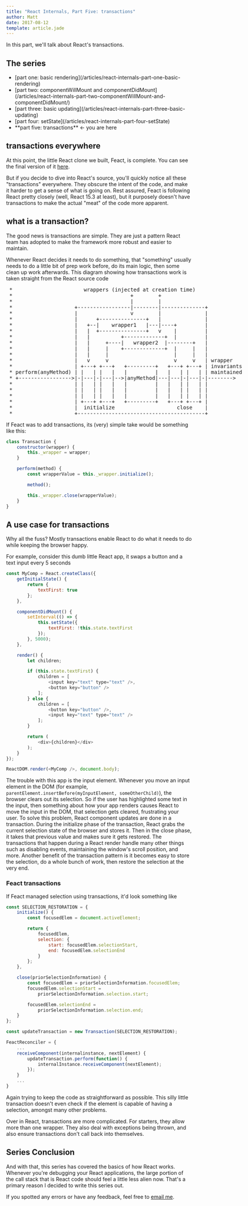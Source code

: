 ```yaml
---
title: "React Internals, Part Five: transactions"
author: Matt
date: 2017-08-12
template: article.jade
---
```

In this part, we'll talk about React's transactions.
<span class="more"></span>

## The series
<ul>
    <li>[part one: basic rendering](/articles/react-internals-part-one-basic-rendering)</li>
    <li>[part two: componentWillMount and componentDidMount](/articles/react-internals-part-two-componentWillMount-and-componentDidMount/)</li>
    <li>[part three: basic updating](/articles/react-internals-part-three-basic-updating)</li>
    <li>[part four: setState](/articles/react-internals-part-four-setState)</li>
    <li>**part five: transactions** <- you are here</li>
</ul>

## transactions everywhere

At this point, the little React clone we built, Feact, is complete. You can see the final version of it [here](https://jsfiddle.net/city41/fbw81p5e/5).

But if you decide to dive into React's source, you'll quickly notice all these "transactions" everywhere. They obscure the intent of the code, and make it harder to get a sense of what is going on. Rest assured, Feact is following React pretty closely (well, React 15.3 at least), but it purposely doesn't have transactions to make the actual "meat" of the code more apparent.

## what is a transaction?

The good news is transactions are simple. They are just a pattern React team has adopted to make the framework more robust and easier to maintain.

Whenever React decides it needs to do something, that "something" usually needs to do a little bit of prep work before, do its main logic, then some clean up work afterwards. This diagram showing how transactions work is taken straight from the React source code

<pre style="min-width: 800px">
 *                       wrappers (injected at creation time)
 *                                      +        +
 *                                      |        |
 *                    +-----------------|--------|--------------+
 *                    |                 v        |              |
 *                    |      +---------------+   |              |
 *                    |   +--|    wrapper1   |---|----+         |
 *                    |   |  +---------------+   v    |         |
 *                    |   |          +-------------+  |         |
 *                    |   |     +----|   wrapper2  |--------+   |
 *                    |   |     |    +-------------+  |     |   |
 *                    |   |     |                     |     |   |
 *                    |   v     v                     v     v   | wrapper
 *                    | +---+ +---+   +---------+   +---+ +---+ | invariants
 * perform(anyMethod) | |   | |   |   |         |   |   | |   | | maintained
 * +----------------->|-|---|-|---|-->|anyMethod|---|---|-|---|-|-------->
 *                    | |   | |   |   |         |   |   | |   | |
 *                    | |   | |   |   |         |   |   | |   | |
 *                    | |   | |   |   |         |   |   | |   | |
 *                    | +---+ +---+   +---------+   +---+ +---+ |
 *                    |  initialize                    close    |
 *                    +-----------------------------------------+
</pre>

If Feact was to add transactions, its (very) simple take would be something like this:

```javascript
class Transaction {
    constructor(wrapper) {
        this._wrapper = wrapper;
    }

    perform(method) {
        const wrapperValue = this._wrapper.initialize();

        method();

        this._wrapper.close(wrapperValue);
    }
}
```

## A use case for transactions

Why all the fuss? Mostly transactions enable React to do what it needs to do while keeping the browser happy.

For example, consider this dumb little React app, it swaps a button and a text input every 5 seconds

```javascript
const MyComp = React.createClass({
    getInitialState() {
        return {
            textFirst: true
        };
    },

    componentDidMount() {
        setInterval(() => {
            this.setState({
                textFirst: !this.state.textFirst
            });
        }, 5000);
    },

    render() {
        let children;

        if (this.state.textFirst) {
            children = [
                <input key="text" type="text" />,
                <button key="button" />
            ];
        } else {
            children = [
                <button key="button" />,
                <input key="text" type="text" />
            ];
        }

        return (
            <div>{children}</div>
        );
    }
});

ReactDOM.render(<MyComp />, document.body);
```
The trouble with this app is the input element. Whenever you move an input element in the DOM (for example, `parentElement.insertBefore(myInputElement, someOtherChild)`), the browser clears out its selection. So if the user has highlighted some text in the input, then something about how your app renders causes React to move the input in the DOM, that selection gets cleared, frustrating your user. To solve this problem, React component updates are done in a transaction. During the initialize phase of the transaction, React grabs the current selection state of the browser and stores it. Then in the close phase, it takes that previous value and makes sure it gets restored. The transactions that happen during a React render handle many other things such as disabling events, maintaining the window's scroll position, and more. Another benefit of the transaction pattern is it becomes easy to store the selection, do a whole bunch of work, then restore the selection at the very end.

### Feact transactions

If Feact managed selection using transactions, it'd look something like

```javascript
const SELECTION_RESTORATION = {
    initialize() {
        const focusedElem = document.activeElement;

        return {
            focusedElem,
            selection: {
                start: focusedElem.selectionStart,
                end: focusedElem.selectionEnd
            }
        };
    },

    close(priorSelectionInformation) { 
        const focusedElem = priorSelectionInformation.focusedElem; 
        focusedElem.selectionStart = 
            priorSelectionInformation.selection.start;

        focusedElem.selectionEnd =
            priorSelectionInformation.selection.end;
    }
};

const updateTransaction = new Transaction(SELECTION_RESTORATION);

FeactReconciler = {
    ...
    receiveComponent(internalinstance, nextElement) {
        updateTransaction.perform(function() {
            internalInstance.receiveComponent(nextElement);
        });
    }
    ...
}
```

<div class="callout pitfall">
Again trying to keep the code as straightforward as possible. This silly little transaction doesn't even check if the element is capable of having a selection, amongst many other problems.
</div>

Over in React, transactions are more complicated. For starters, they allow more than one wrapper. They also deal with exceptions being thrown, and also ensure transactions don't call back into themselves.

## Series Conclusion

And with that, this series has covered the basics of how React works. Whenever you're debugging your React applications, the large portion of the call stack that is React code should feel a little less alien now. That's a primary reason I decided to write this series out.

If you spotted any errors or have any feedback, feel free to <a href="mailto:matt.e.greer@gmail.com">email me</a>.

